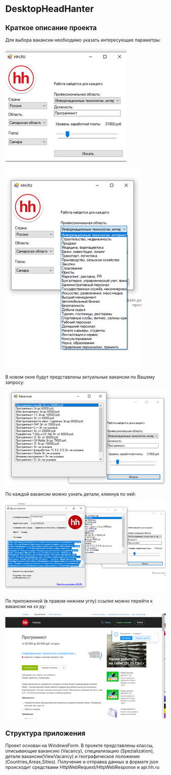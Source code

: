 # DesktopHeadHanter

## Краткое описание проекта

Для выбора вакансии необходимо указать интересующие параметры:

![Alt-текст](https://github.com/E-A-Volobuev/DesktopHeadHanter/blob/master/%D0%B3%D0%BB%D0%B0%D0%B2%D0%BD%D0%BE%D0%B5%20%D0%BE%D0%BA%D0%BD%D0%BE.png?raw=true)

![Alt-текст](https://github.com/E-A-Volobuev/DesktopHeadHanter/blob/master/%D0%B2%D1%8B%D0%BF%D0%B0%D0%B4%D0%B0%D1%8E%D1%89%D0%B8%D0%B5%20%D1%81%D0%BF%D0%B8%D1%81%D0%BA%D0%B8.png?raw=true)

В новом окне будут представлены актуальные вакансии по Вашему запросу:

![Alt-текст](https://github.com/E-A-Volobuev/DesktopHeadHanter/blob/master/%D1%80%D0%B5%D0%B7%D1%83%D0%BB%D1%8C%D1%82%D0%B0%D1%82%20%D0%BF%D0%BE%D0%B8%D1%81%D0%BA%D0%B0.png?raw=true)

По каждой вакансии можно узнать детали, кликнув по ней:

![Alt-текст](https://github.com/E-A-Volobuev/DesktopHeadHanter/blob/master/%D0%B4%D0%B5%D1%82%D0%B0%D0%BB%D0%B8%20%D0%B2%D0%B0%D0%BA%D0%B0%D0%BD%D1%81%D0%B8%D0%B8.png?raw=true)


По приложенной (в правом нижнем углу) ссылке можно перейти к вакансии на хх ру:

![Alt-текст](https://github.com/E-A-Volobuev/DesktopHeadHanter/blob/master/%D0%B2%D0%B0%D0%BA%D0%B0%D0%BD%D1%81%D0%B8%D1%8F%20%D0%BD%D0%B0%20%D1%85%D1%85%20%D1%80%D1%83.png?raw=true)

## Структура приложения

Проект основан на WindowsForm.
В проекте представлены классы, описывающие вакансию (Vacancy), специализацию (Spezialization),
детали вакансии(ViewVacancy) и географическое положение (Countries,Areas,Sities).
Получение и отправка данных в формате json происходит средствами HttpWebRequest/HttpWebResponse и api.hh.ru
